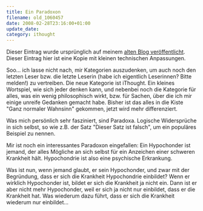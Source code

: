 ```yaml
---
title: Ein Paradoxon
filename: old_1060457
date: 2008-02-28T23:16:00+01:00
update_date:
category: ithought
---
```

Dieser Eintrag wurde ursprünglich auf meinem [alten Blog veröffentlicht](https://stu.blogger.de/stories/1060457/). Dieser Eintrag hier ist eine Kopie mit kleinen technischen Anpassungen.

Soo… ich lasse nicht nach, mir Kategorien auszudenken, um auch noch den letzten Leser bzw. die letzte Leserin (habe ich eigentlich Leserinnen? Bitte melden!) zu vertreiben.
Die neue Kategorie ist iThought. Ein kleines Wortspiel, wie sich jeder denken kann, und nebenbei noch die Kategorie für alles, was  ein wenig philosophisch wirkt, bzw. für Sachen, über die ich mir einige unreife Gedanken gemacht habe. Bisher ist das alles in die Kiste "Ganz normaler Wahnsinn" gekommen, jetzt wird mehr differenziert.

Was mich persönlich sehr fasziniert, sind Paradoxa. Logische Widersprüche in sich selbst, so wie z.B. der Satz "Dieser Satz ist falsch", um ein populäres Beispiel zu nennen.

Mir ist noch ein interessantes Paradoxon eingefallen: Ein Hypochonder ist jemand, der alles Mögliche an sich selbst für ein Anzeichen einer schweren Krankheit hält. Hypochondrie ist also eine psychische Erkrankung.

Was ist nun, wenn jemand glaubt, er sein Hypochonder, und zwar mit der Begründung, dass er sich die Krankheit Hypochondrie einbildet? Wenn er wirklich Hypochonder ist, bildet er sich die Krankheit ja nicht ein. Dann ist er aber nicht mehr Hypochonder, weil er sich ja nicht nur einbildet, dass er die Krankheit hat. Was wiederum dazu führt, dass er sich die Krankheit wiederum nur einbildet…
